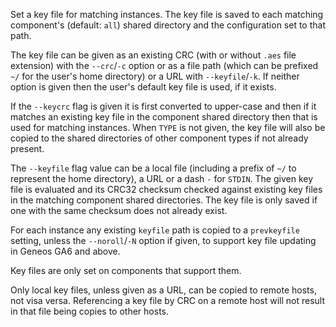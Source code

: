 Set a key file for matching instances. The key file is saved to each matching component's (default: `all`) shared directory and the configuration set to that path.

The key file can be given as an existing CRC (with or without `.aes` file extension) with the `--crc`/`-c` option or as a file path (which can be prefixed `~/` for the user's home directory) or a URL with `--keyfile`/`-k`. If neither option is given then the user's default key file is used, if it exists.

If the `--keycrc` flag is given it is first converted to upper-case and then if it matches an existing key file in the component shared directory then that is used for matching instances. When `TYPE` is not given, the key file will also be copied to the shared directories of other component types if not already present.

The `--keyfile` flag value can be a local file (including a prefix of `~/` to represent the home directory), a URL or a dash `-` for `STDIN`. The given key file is evaluated and its CRC32 checksum checked against existing key files in the matching component shared directories. The key file is only saved if one with the same checksum does not already exist. 

For each instance any existing `keyfile` path is copied to a `prevkeyfile` setting, unless the `--noroll`/`-N` option if given, to support key file updating in Geneos GA6 and above.

Key files are only set on components that support them.

Only local key files, unless given as a URL, can be copied to remote hosts, not visa versa. Referencing a key file by CRC on a remote host will not result in that file being copies to other hosts.
